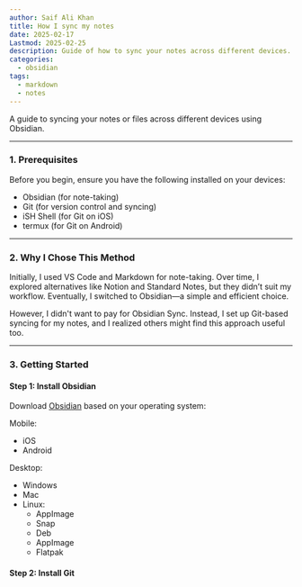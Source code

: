 ```yaml
---
author: Saif Ali Khan
title: How I sync my notes
date: 2025-02-17
Lastmod: 2025-02-25
description: Guide of how to sync your notes across different devices.
categories:
  - obsidian
tags:
  - markdown
  - notes
---
```


A guide to syncing your notes or files across different devices using Obsidian.

<!--more-->

---

### 1. Prerequisites
Before you begin, ensure you have the following installed on your devices:
- Obsidian (for note-taking)
- Git (for version control and syncing)
- iSH Shell (for Git on iOS) 
- termux (for Git on Android)

---

### 2. Why I Chose This Method
Initially, I used VS Code and Markdown for note-taking. Over time, I explored alternatives like Notion and Standard Notes, but they didn’t suit my workflow. Eventually, I switched to Obsidian—a simple and efficient choice.

However, I didn't want to pay for Obsidian Sync. Instead, I set up Git-based syncing for my notes, and I realized others might find this approach useful too.

---

### 3. Getting Started
#### Step 1: Install Obsidian
Download [Obsidian](https://obsidian.md/download) based on your operating system:

Mobile:
- iOS 
- Android 
  
Desktop:
- Windows 
- Mac 
- Linux:
  - AppImage
  - Snap
  - Deb
  - AppImage
  - Flatpak

#### Step 2: Install Git